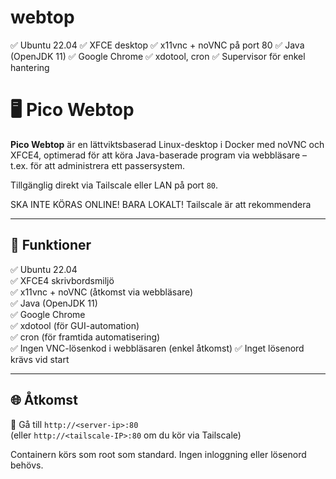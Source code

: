 # webtop
✅ Ubuntu 22.04 ✅ XFCE desktop ✅ x11vnc + noVNC på port 80 ✅ Java (OpenJDK 11) ✅ Google Chrome ✅ xdotool, cron ✅ Supervisor för enkel hantering

# 🖥️ Pico Webtop

**Pico Webtop** är en lättviktsbaserad Linux-desktop i Docker med noVNC och XFCE4, optimerad för att köra Java-baserade program via webbläsare – t.ex. för att administrera ett passersystem.

Tillgänglig direkt via Tailscale eller LAN på port `80`.

SKA INTE KÖRAS ONLINE! BARA LOKALT! Tailscale är att rekommendera

---

## 🚀 Funktioner

✅ Ubuntu 22.04  
✅ XFCE4 skrivbordsmiljö  
✅ x11vnc + noVNC (åtkomst via webbläsare)  
✅ Java (OpenJDK 11)  
✅ Google Chrome  
✅ xdotool (för GUI-automation)  
✅ cron (för framtida automatisering)  
✅ Ingen VNC-lösenkod i webbläsaren (enkel åtkomst)
✅ Inget lösenord krävs vid start

---

## 🌐 Åtkomst

📍 Gå till `http://<server-ip>:80`  
(eller `http://<tailscale-IP>:80` om du kör via Tailscale)

Containern körs som root som standard. Ingen inloggning eller lösenord behövs.
